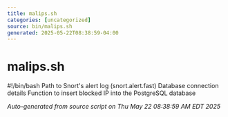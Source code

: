 ```yaml
---
title: malips.sh
categories: [uncategorized]
source: bin/malips.sh
generated: 2025-05-22T08:38:59-04:00
---
```


# malips.sh

#!/bin/bash
Path to Snort's alert log (snort.alert.fast)
Database connection details
Function to insert blocked IP into the PostgreSQL database

_Auto-generated from source script on Thu May 22 08:38:59 AM EDT 2025_
